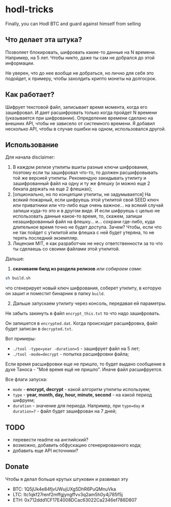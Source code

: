 # hodl-tricks
Finally, you can Hodl BTC and guard against himself from selling

## Что делает эта штука?

Позволяет блокировать, шифровать какие-то данные на N времени. Например, на 5 лет. Чтобы никто, даже ты сам не добрался до этой информации.

Не уверен, что до нее вообще не добраться, но лично для себя это подойдет, к примеру, чтобы захолдить крипто монеты на долгосрок.

## Как работает?

Шифрует текстовой файл, записывает время момента, когда его зашифровал. И дает расшифровать только когда пройдет N времени (указывается при шифровании). Определение времени сделано на внешних API, чтобы не зависело от системного времени. Я добавил несколько API, чтобы в случае ошибки на одном, использовался другой.

## Использование

Для начала disclaimer:

1. В каждом релизе утилиты вшиты разные ключи шифрования, поэтому если ты зашифровал что-то, то должен расшифровывать той же версией утилиты. Рекомендую закидывать утилиту и зашифрованный файл на одну и ту же флешку (и можно еще 2 бекапа держать на еще 2 флешках);
2. [опционально, но по концепции утилиты, не задумывается] На всякий пожарный, если шифруешь этой утилитой свой SEED ключ или приватники или что-либо еще очень важное... на всякий случай запиши куда-то это и в другом виде. И если шифруешь с целью не использовать данные какое-то время, то, скажем, запиши незашифрованный файл на флешку... и... сохрани где-либо, куда длительное время точно не будет доступа. Зачем? Чтобы, если что не так пойдет с утилитой или флешка с ней будет утеряна, то не терять последний экземпляр.
3. Лицензия MIT, я как разработчик не несу ответственности за то что ты сделаешь со своими файлами этой утилитой.

Дальше:

1. **скачиваем билд из раздела релизов** *или собираем сами*:

```bash
sh build.sh
```

что сгенерирует новый ключ шифрования, соберет утилиту, в которую он зашит и поместит бинарник в папку `build`.

2. Дальше запускаем утилиту через консоль, передавая ей параметры.

Не забыть закинуть в файл `encrypt_this.txt` то что надо зашифровать.

Он запишется в `encrypted.dat`. Когда происходит расшифровка, файл будет записан в `decrypted.txt`.

Вот примеры:

* `./tool -type=year -duration=5` - зашифрует файл на 5 лет;
* `./tool -mode=decrypt` - попытка расшифровки файла;

Если время расшифровки еще не пришло, то будет выдано сообщение в духе Таноса - "Моё время ещё не пришло". Иначе файл расшифруется.

Все флаги запуска:

* `mode` - **encrypt, decrypt** - какой алгоритм утилиты используем;
* `type` - **year, month, day, hour, minute, second** - на какой период шифруем;
* `duration` - значение для периода. Например, при `type=day` и `duration=7` - файл будет зашифрован на 7 дней;

## TODO

* перевести readme на английский?
* возможно, добавить обфускацию сгенерированного кода;
* добавить еще API источники?

## Donate

Чтобы я делал больше крутых штуковин и развивал эту

* BTC: 1Q5jUk4e84fjvUWujUXg5DhR6PuQMnuVka
* LTC: ltc1qkf27renf2mffgjyngffvv3q2am5h0y4j785f5j
* ETH: 0x712ddd1CF17E4008DCac63022Ca2346ef786D807
